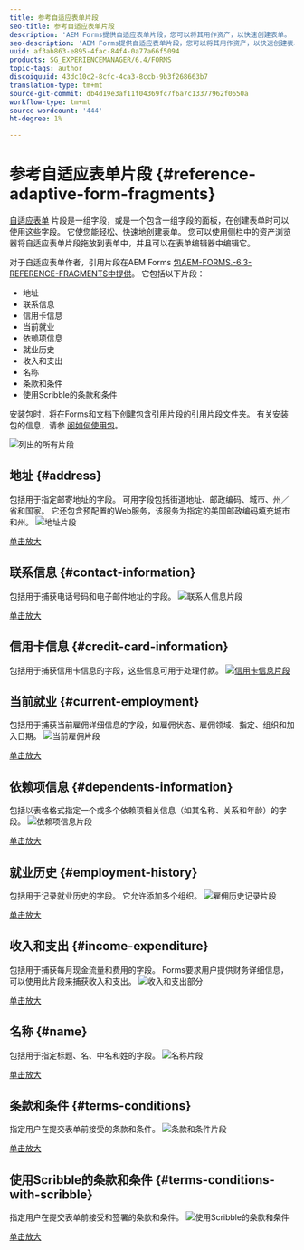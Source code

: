 ```yaml
---
title: 参考自适应表单片段
seo-title: 参考自适应表单片段
description: 'AEM Forms提供自适应表单片段，您可以将其用作资产，以快速创建表单。 '
seo-description: 'AEM Forms提供自适应表单片段，您可以将其用作资产，以快速创建表单。 '
uuid: af3ab863-e895-4fac-84f4-0a77a66f5094
products: SG_EXPERIENCEMANAGER/6.4/FORMS
topic-tags: author
discoiquuid: 43dc10c2-8cfc-4ca3-8ccb-9b3f268663b7
translation-type: tm+mt
source-git-commit: db4d19e3af11f04369fc7f6a7c13377962f0650a
workflow-type: tm+mt
source-wordcount: '444'
ht-degree: 1%

---
```



# 参考自适应表单片段 {#reference-adaptive-form-fragments}

[自适应表单](/help/forms/using/adaptive-form-fragments.md) 片段是一组字段，或是一个包含一组字段的面板，在创建表单时可以使用这些字段。 它使您能轻松、快速地创建表单。 您可以使用侧栏中的资产浏览器将自适应表单片段拖放到表单中，并且可以在表单编辑器中编辑它。

对于自适应表单作者，引用片段在AEM Forms [包AEM-FORMS.-6.3-REFERENCE-FRAGMENTS中提供](https://www.adobeaemcloud.com/content/marketplace/marketplaceProxy.html?packagePath=/content/companies/public/adobe/packages/cq630/fd/AEM-FORMS-6.3-REFERENCE-FRAGMENTS)。 它包括以下片段：

* 地址
* 联系信息
* 信用卡信息
* 当前就业
* 依赖项信息
* 就业历史
* 收入和支出
* 名称
* 条款和条件
* 使用Scribble的条款和条件

安装包时，将在Forms和文档下创建包含引用片段的引用片段文件夹。 有关安装包的信息，请参 [阅如何使用包](/help/sites-administering/package-manager.md)。

![列出的所有片段](assets/ootb-frags.png)

## 地址 {#address}

包括用于指定邮寄地址的字段。 可用字段包括街道地址、邮政编码、城市、州／省和国家。 它还包含预配置的Web服务，该服务为指定的美国邮政编码填充城市和州。
![地址片段](assets/address.png)

[单击放大](assets/address.png)

## 联系信息 {#contact-information}

包括用于捕获电话号码和电子邮件地址的字段。
![联系人信息片段](assets/contact-info.png)

[单击放大](assets/contact-info-1.png)

## 信用卡信息 {#credit-card-information}

包括用于捕获信用卡信息的字段，这些信息可用于处理付款。
[ ![信用卡信息片段](assets/cc-info.png)](assets/cc-info-1.png)

## 当前就业 {#current-employment}

包括用于捕获当前雇佣详细信息的字段，如雇佣状态、雇佣领域、指定、组织和加入日期。
![当前雇佣片段](assets/current-emp.png)

[单击放大](assets/current-emp-1.png)

## 依赖项信息 {#dependents-information}

包括以表格格式指定一个或多个依赖项相关信息（如其名称、关系和年龄）的字段。
![依赖项信息片段](assets/dependents-info.png)

[单击放大](assets/dependents-info-1.png)

## 就业历史 {#employment-history}

包括用于记录就业历史的字段。 它允许添加多个组织。
![雇佣历史记录片段](assets/emp-history.png)

[单击放大](assets/emp-history-1.png)

## 收入和支出 {#income-expenditure}

包括用于捕获每月现金流量和费用的字段。 Forms要求用户提供财务详细信息，可以使用此片段来捕获收入和支出。
![收入和支出部分](assets/income.png)

[单击放大](assets/income-1.png)

## 名称 {#name}

包括用于指定标题、名、中名和姓的字段。
![名称片段](assets/name.png)

[单击放大](assets/name-1.png)

## 条款和条件 {#terms-conditions}

指定用户在提交表单前接受的条款和条件。
![条款和条件片段](assets/tnc.png)

[单击放大](assets/tnc-1.png)

## 使用Scribble的条款和条件 {#terms-conditions-with-scribble}

指定用户在提交表单前接受和签署的条款和条件。
![使用Scribble的条款和条件](assets/tnc-scribble.png)

[单击放大](assets/tnc-scribble-1.png)